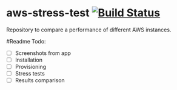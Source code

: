 # aws-stress-test [![Build Status](https://travis-ci.org/lzakrzewski/aws-stress-test.svg?branch=master)](https://travis-ci.org/lzakrzewski/aws-stress-test)
Repository to compare a performance of different AWS instances.

#Readme Todo:
- [ ] Screenshots from app
- [ ] Installation
- [ ] Provisioning
- [ ] Stress tests
- [ ] Results comparison